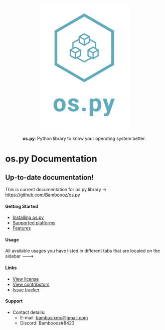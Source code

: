 <p align="center">
	<br>
	<img src="https://github.com/Bamboooz/os.py/blob/master/banner.png?raw=true">
	<br>
	<br>
	<b>os.py</b>: Python library to know your operating system better.
	<br>
</p>

# os.py Documentation
## Up-to-date documentation!
This is current documentation for os.py library -> https://github.com/Bamboooz/os.py

#### Getting Started
* [Installing os.py](https://github.com/Bamboooz/os.py/blob/master/README.md#installing)
* [Supported platforms](https://github.com/Bamboooz/os.py/blob/master/README.md#supported-platforms)
* [Features](https://github.com/Bamboooz/os.py/blob/master/README.md#supported-features)

#### Usage
All available usages you have listed in different tabs that are located on the sidebar --->

#### Links
* [View license](https://github.com/Bamboooz/os.py/blob/master/LICENSE)
* [View contributors](https://github.com/Bamboooz/os.py/graphs/contributors)
* [Issue tracker](https://github.com/Bamboooz/os.py/issues)

#### Support
* Contact details:
  - E-mail: bambusixmc@gmail.com
  - Discord: Bamboooz#8423